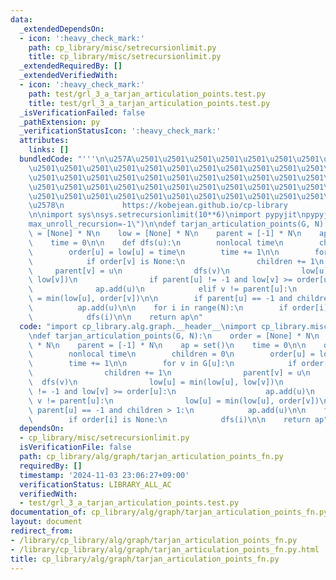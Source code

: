 ```yaml
---
data:
  _extendedDependsOn:
  - icon: ':heavy_check_mark:'
    path: cp_library/misc/setrecursionlimit.py
    title: cp_library/misc/setrecursionlimit.py
  _extendedRequiredBy: []
  _extendedVerifiedWith:
  - icon: ':heavy_check_mark:'
    path: test/grl_3_a_tarjan_articulation_points.test.py
    title: test/grl_3_a_tarjan_articulation_points.test.py
  _isVerificationFailed: false
  _pathExtension: py
  _verificationStatusIcon: ':heavy_check_mark:'
  attributes:
    links: []
  bundledCode: "'''\n\u257A\u2501\u2501\u2501\u2501\u2501\u2501\u2501\u2501\u2501\u2501\
    \u2501\u2501\u2501\u2501\u2501\u2501\u2501\u2501\u2501\u2501\u2501\u2501\u2501\
    \u2501\u2501\u2501\u2501\u2501\u2501\u2501\u2501\u2501\u2501\u2501\u2501\u2501\
    \u2501\u2501\u2501\u2501\u2501\u2501\u2501\u2501\u2501\u2501\u2501\u2501\u2501\
    \u2501\u2501\u2501\u2501\u2501\u2501\u2501\u2501\u2501\u2501\u2501\u2501\u2501\
    \u2578\n             https://kobejean.github.io/cp-library               \n'''\n\
    \n\nimport sys\nsys.setrecursionlimit(10**6)\nimport pypyjit\npypyjit.set_param(\"\
    max_unroll_recursion=-1\")\n\ndef tarjan_articulation_points(G, N):\n    order\
    \ = [None] * N\n    low = [None] * N\n    parent = [-1] * N\n    ap = set()\n\
    \    time = 0\n\n    def dfs(u):\n        nonlocal time\n        children = 0\n\
    \        order[u] = low[u] = time\n        time += 1\n\n        for v in G[u]:\n\
    \            if order[v] is None:\n                children += 1\n           \
    \     parent[v] = u\n                dfs(v)\n                low[u] = min(low[u],\
    \ low[v])\n                if parent[u] != -1 and low[v] >= order[u]:\n      \
    \              ap.add(u)\n            elif v != parent[u]:\n                low[u]\
    \ = min(low[u], order[v])\n\n        if parent[u] == -1 and children > 1:\n  \
    \          ap.add(u)\n\n    for i in range(N):\n        if order[i] is None:\n\
    \            dfs(i)\n\n    return ap\n"
  code: "import cp_library.alg.graph.__header__\nimport cp_library.misc.setrecursionlimit\n\
    \ndef tarjan_articulation_points(G, N):\n    order = [None] * N\n    low = [None]\
    \ * N\n    parent = [-1] * N\n    ap = set()\n    time = 0\n\n    def dfs(u):\n\
    \        nonlocal time\n        children = 0\n        order[u] = low[u] = time\n\
    \        time += 1\n\n        for v in G[u]:\n            if order[v] is None:\n\
    \                children += 1\n                parent[v] = u\n              \
    \  dfs(v)\n                low[u] = min(low[u], low[v])\n                if parent[u]\
    \ != -1 and low[v] >= order[u]:\n                    ap.add(u)\n            elif\
    \ v != parent[u]:\n                low[u] = min(low[u], order[v])\n\n        if\
    \ parent[u] == -1 and children > 1:\n            ap.add(u)\n\n    for i in range(N):\n\
    \        if order[i] is None:\n            dfs(i)\n\n    return ap"
  dependsOn:
  - cp_library/misc/setrecursionlimit.py
  isVerificationFile: false
  path: cp_library/alg/graph/tarjan_articulation_points_fn.py
  requiredBy: []
  timestamp: '2024-11-03 23:06:27+09:00'
  verificationStatus: LIBRARY_ALL_AC
  verifiedWith:
  - test/grl_3_a_tarjan_articulation_points.test.py
documentation_of: cp_library/alg/graph/tarjan_articulation_points_fn.py
layout: document
redirect_from:
- /library/cp_library/alg/graph/tarjan_articulation_points_fn.py
- /library/cp_library/alg/graph/tarjan_articulation_points_fn.py.html
title: cp_library/alg/graph/tarjan_articulation_points_fn.py
---
```

